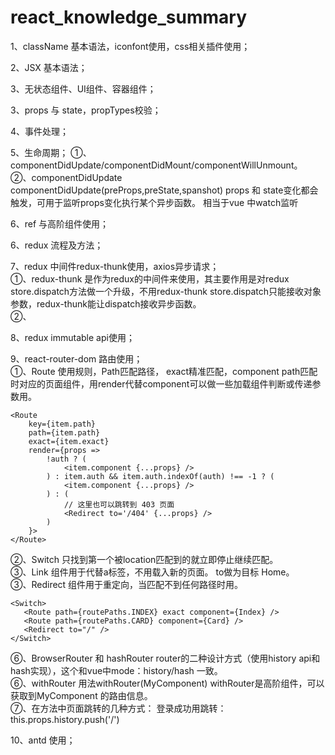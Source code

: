 # react_knowledge_summary
1、className 基本语法，iconfont使用，css相关插件使用；

2、JSX 基本语法；

3、无状态组件、UI组件、容器组件；

3、props 与 state，propTypes校验；

4、事件处理；

5、生命周期；
①、componentDidUpdate/componentDidMount/componentWillUnmount。<br>
②、componentDidUpdate componentDidUpdate(preProps,preState,spanshot) props 和 state变化都会触发，可用于监听props变化执行某个异步函数。 相当于vue 中watch监听<br>

6、ref 与高阶组件使用；

6、redux 流程及方法；

7、redux 中间件redux-thunk使用，axios异步请求；<br>
①、redux-thunk 是作为redux的中间件来使用，其主要作用是对redux store.dispatch方法做一个升级，不用redux-thunk store.dispatch只能接收对象参数，redux-thunk能让dispatch接收异步函数。<br>
②、

8、redux immutable api使用；

9、react-router-dom 路由使用；<br>
①、Route 使用规则，Path匹配路径， exact精准匹配，component path匹配时对应的页面组件，用render代替component可以做一些加载组件判断或传递参数用。<br>
   ``` 
   <Route
       key={item.path}
       path={item.path}
       exact={item.exact}
       render={props =>
           !auth ? (
               <item.component {...props} />
           ) : item.auth && item.auth.indexOf(auth) !== -1 ? (
               <item.component {...props} />
           ) : (
               // 这里也可以跳转到 403 页面
               <Redirect to='/404' {...props} />
           )
       }>
   </Route>
  ```
②、Switch 只找到第一个被location匹配到的<Route>就立即停止继续匹配。<br>
③、Link 组件用于代替a标签，不用载入新的页面。 to做为目标 <Link to='/'>Home</Link>。<br>
③、Redirect 组件用于重定向，当匹配不到任何路径时用。<br>
   ``` 
  <Switch>
      <Route path={routePaths.INDEX} exact component={Index} />
      <Route path={routePaths.CARD} component={Card} />
      <Redirect to="/" />
  </Switch>
  ```
⑥、BrowserRouter 和 hashRouter router的二种设计方式（使用history api和hash实现），这个和vue中mode：history/hash 一致。<br>
⑥、withRouter 用法withRouter(MyComponent) withRouter是高阶组件，可以获取到MyComponent 的路由信息。<br>
⑦、在方法中页面跳转的几种方式：
   登录成功用跳转：this.props.history.push('/') <br>

10、antd 使用；
